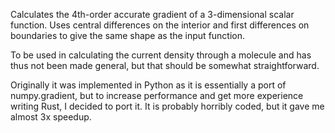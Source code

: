 Calculates the 4th-order accurate gradient of a 3-dimensional scalar function.
Uses central differences on the interior and first differences on boundaries to give the same shape as the input function.

To be used in calculating the current density through a molecule and has thus not been made general, but that should be somewhat straightforward.

Originally it was implemented in Python as it is essentially a port of numpy.gradient, but to increase performance and get more experience writing Rust, I decided to port it. It is probably horribly coded, but it gave me almost 3x speedup.
